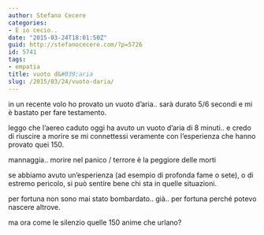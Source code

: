 ```yaml
---
author: Stefano Cecere
categories:
- E io cecio..
date: "2015-03-24T18:01:50Z"
guid: http://stefanocecere.com/?p=5726
id: 5741
tags:
- empatia
title: vuoto d&#039;aria
slug: /2015/03/24/vuoto-daria/
---
```


in un recente volo ho provato un vuoto d&#8217;aria.. sarà durato 5/6 secondi e mi è bastato per fare testamento.

leggo che l&#8217;aereo caduto oggi ha avuto un vuoto d&#8217;aria di 8 minuti.. e credo di riuscire a morire se mi connettessi veramente con l&#8217;esperienza che hanno provato quei 150.

mannaggia.. morire nel panico / terrore è la peggiore delle morti

se abbiamo avuto un&#8217;esperienza (ad esempio di profonda fame o sete), o di estremo pericolo, si può sentire bene chi sta in quelle situazioni.

per fortuna non sono mai stato bombardato.. già.. per fortuna perché potevo nascere altrove.

ma ora come le silenzio quelle 150 anime che urlano?